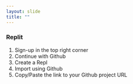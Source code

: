 ```yaml
---
layout: slide
title: ""
---
```

### Replit

1. Sign-up in the top right corner
2. Continue with Github
3. Create a Repl
4. Import using Github
5. Copy/Paste the link to your Github project URL

